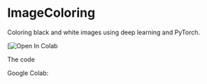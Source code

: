 # ImageColoring
Coloring black and white images using deep learning and PyTorch.

[![Open In Colab](https://colab.research.google.com/drive/133oRIf8J-Qe3QejWyXuhKz4DxPkb9dJn?usp=sharing)

The code 

Google Colab:




